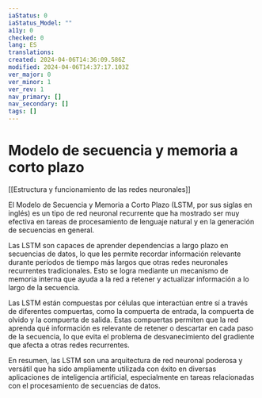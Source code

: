 ```yaml
---
iaStatus: 0
iaStatus_Model: ""
a11y: 0
checked: 0
lang: ES
translations: 
created: 2024-04-06T14:36:09.586Z
modified: 2024-04-06T14:37:17.103Z
ver_major: 0
ver_minor: 1
ver_rev: 1
nav_primary: []
nav_secondary: []
tags: []
---
```

# Modelo de secuencia y memoria a corto plazo

[[Estructura y funcionamiento de las  redes neuronales]]

El Modelo de Secuencia y Memoria a Corto Plazo (LSTM, por sus siglas en inglés) es un tipo de red neuronal recurrente que ha mostrado ser muy efectiva en tareas de procesamiento de lenguaje natural y en la generación de secuencias en general.

Las LSTM son capaces de aprender dependencias a largo plazo en secuencias de datos, lo que les permite recordar información relevante durante períodos de tiempo más largos que otras redes neuronales recurrentes tradicionales. Esto se logra mediante un mecanismo de memoria interna que ayuda a la red a retener y actualizar información a lo largo de la secuencia.

Las LSTM están compuestas por células que interactúan entre sí a través de diferentes compuertas, como la compuerta de entrada, la compuerta de olvido y la compuerta de salida. Estas compuertas permiten que la red aprenda qué información es relevante de retener o descartar en cada paso de la secuencia, lo que evita el problema de desvanecimiento del gradiente que afecta a otras redes recurrentes.

En resumen, las LSTM son una arquitectura de red neuronal poderosa y versátil que ha sido ampliamente utilizada con éxito en diversas aplicaciones de inteligencia artificial, especialmente en tareas relacionadas con el procesamiento de secuencias de datos.
